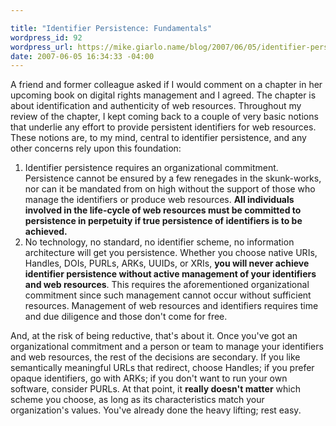 ```yaml
---

title: "Identifier Persistence: Fundamentals"
wordpress_id: 92
wordpress_url: https://mike.giarlo.name/blog/2007/06/05/identifier-persistence-fundamentals/
date: 2007-06-05 16:34:33 -04:00
---
```

A friend and former colleague asked if I would comment on a chapter in her upcoming book on digital rights management and I agreed.  The chapter is about identification and authenticity of web resources.  Throughout my review of the chapter, I kept coming back to a couple of very basic notions that underlie any effort to provide persistent identifiers for web resources.  These notions are, to my mind, central to identifier persistence, and any other concerns rely upon this foundation:

<ol>
	<li>Identifier persistence requires an organizational commitment.  Persistence cannot be ensured by a few renegades in the skunk-works, nor can it be mandated from on high without the support of those who manage the identifiers or produce web resources.  <strong>All individuals involved in the life-cycle of web resources must be committed to persistence in perpetuity if true persistence of identifiers is to be achieved.</strong></li>
	<li>No technology, no standard, no identifier scheme, no information architecture will get you persistence.  Whether you choose native URIs, Handles, DOIs, PURLs, ARKs, UUIDs, or XRIs, <strong>you will never achieve identifier persistence without active management of your identifiers and web resources</strong>.  This requires the aforementioned organizational commitment since such management cannot occur without sufficient resources.  Management of web resources and identifiers requires time and due diligence and those don't come for free.</li>
</ol>

And, at the risk of being reductive, that's about it.  Once you've got an organizational commitment and a person or team to manage your identifiers and web resources, the rest of the decisions are secondary.  If you like semantically meaningful URLs that redirect, choose Handles; if you prefer opaque identifiers, go with ARKs; if you don't want to run your own software, consider PURLs.  At that point, it <strong>really doesn't matter</strong> which scheme you choose, as long as its characteristics match your organization's values.  You've already done the heavy lifting; rest easy.

